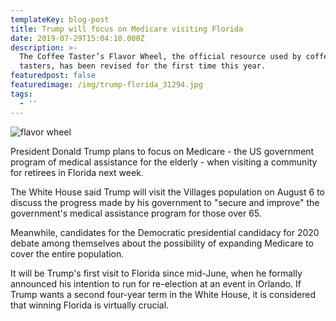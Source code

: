 ```yaml
---
templateKey: blog-post
title: Trump will focus on Medicare visiting Florida
date: 2019-07-29T15:04:10.000Z
description: >-
  The Coffee Taster’s Flavor Wheel, the official resource used by coffee
  tasters, has been revised for the first time this year.
featuredpost: false
featuredimage: /img/trump-florida_31294.jpg
tags:
  - ''
---
```

![flavor wheel](/img/flavor_wheel.jpg)

President Donald Trump plans to focus on Medicare - the US government program of medical assistance for the elderly - when visiting a community for retirees in Florida next week.



The White House said Trump will visit the Villages population on August 6 to discuss the progress made by his government to "secure and improve" the government's medical assistance program for those over 65.



Meanwhile, candidates for the Democratic presidential candidacy for 2020 debate among themselves about the possibility of expanding Medicare to cover the entire population.



It will be Trump's first visit to Florida since mid-June, when he formally announced his intention to run for re-election at an event in Orlando. If Trump wants a second four-year term in the White House, it is considered that winning Florida is virtually crucial.
